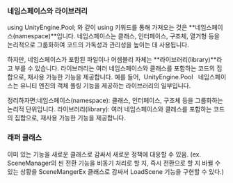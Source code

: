 ### 네임스페이스와 라이브러리
using UnityEngine.Pool; 와 같이 using 키워드를 통해 가져오는 것은 **네임스페이스(namespace)**입니다. 네임스페이스는 클래스, 인터페이스, 구조체, 열거형 등을 논리적으로 그룹화하여 코드의 가독성과 관리성을 높이는 데 사용됩니다.

하지만, 네임스페이스가 포함된 파일이나 어셈블리 자체는 **라이브러리(library)**라고 부를 수 있습니다. 라이브러리는 여러 네임스페이스와 클래스를 포함하는 코드의 집합으로, 재사용 가능한 기능을 제공합니다. 예를 들어,
 UnityEngine.Pool
 
네임스페이스는 유니티 엔진의 객체 풀링 기능을 제공하는 라이브러리의 일부입니다.

정리하자면:네임스페이스(namespace): 클래스, 인터페이스, 구조체 등을 그룹화하는 논리적 단위입니다.
라이브러리(library): 여러 네임스페이스와 클래스를 포함하는 코드의 집합으로, 재사용 가능한 기능을 제공합니다.

### 래퍼 클래스
이미 있는 기능을 새로운 클래스로 감싸서 새로운 정책에 대응할 수 있음.
(ex. SceneManager의 씬 전환 기능을 비동기 처리로 할 지, 즉시 전환으로 할 지 바뀔 수 있는 상황을 SceneMangerEx 클래스로 감싸서 LoadScene 기능을 구현할 수 있다.)